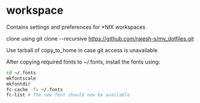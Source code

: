 # workspace
Contains settings and preferences for *NIX workspaces

clone using git clone --recursive https://github.com/rajesh-s/my_dotfiles.git

Use tarball of copy_to_home in case git access is unavailable

After copying required fonts to ~/.fonts, install the fonts using:

```bash
cd ~/.fonts
mkfontscale
mkfontdir
fc-cache -fv ~/.fonts
fc-list # The new font should now be available
```
